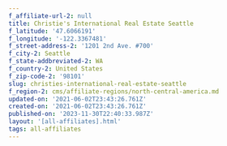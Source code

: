 ```yaml
---
f_affiliate-url-2: null
title: Christie's International Real Estate Seattle
f_latitude: '47.6066191'
f_longitude: '-122.3367481'
f_street-address-2: '1201 2nd Ave. #700­'
f_city-2: Seattle­
f_state-addbreviated-2: WA­
f_country-2: United States
f_zip-code-2: '98101'
slug: christies-international-real-estate-seattle
f_region-2: cms/affiliate-regions/north-central-america.md
updated-on: '2021-06-02T23:43:26.761Z'
created-on: '2021-06-02T23:43:26.761Z'
published-on: '2023-11-30T22:40:33.987Z'
layout: '[all-affiliates].html'
tags: all-affiliates
---
```



